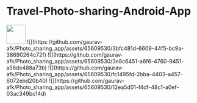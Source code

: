 # Travel-Photo-sharing-Android-App

<img src="https://github.com/gaurav-afk/Photo_sharing_app/assets/65609530/aff77386-b5c4-4dc9-a0cc-d87cf7304b5e" width="50" height="50">
![](https://github.com/gaurav-afk/Photo_sharing_app/assets/65609530/3bfc481d-6609-44f5-bc9a-38690264c72f)
![](https://github.com/gaurav-afk/Photo_sharing_app/assets/65609530/3e8c6451-a6f6-4760-9451-a56de488a73b)
![](https://github.com/gaurav-afk/Photo_sharing_app/assets/65609530/fc1495fd-2bba-4403-a457-6072ebd20b40)
![](https://github.com/gaurav-afk/Photo_sharing_app/assets/65609530/12ea5d01-f4df-48c1-a0ef-03ac349bc14d)
